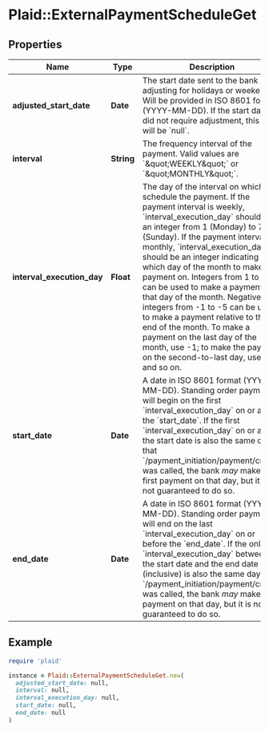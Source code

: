 # Plaid::ExternalPaymentScheduleGet

## Properties

| Name | Type | Description | Notes |
| ---- | ---- | ----------- | ----- |
| **adjusted_start_date** | **Date** | The start date sent to the bank after adjusting for holidays or weekends.  Will be provided in ISO 8601 format (YYYY-MM-DD). If the start date did not require adjustment, this field will be &#x60;null&#x60;. | [optional] |
| **interval** | **String** | The frequency interval of the payment. Valid values are &#x60;\&quot;WEEKLY\&quot;&#x60; or &#x60;\&quot;MONTHLY\&quot;&#x60;. |  |
| **interval_execution_day** | **Float** | The day of the interval on which to schedule the payment.  If the payment interval is weekly, &#x60;interval_execution_day&#x60; should be an integer from 1 (Monday) to 7 (Sunday).  If the payment interval is monthly, &#x60;interval_execution_day&#x60; should be an integer indicating which day of the month to make the payment on. Integers from 1 to 28 can be used to make a payment on that day of the month. Negative integers from -1 to -5 can be used to make a payment relative to the end of the month. To make a payment on the last day of the month, use -1; to make the payment on the second-to-last day, use -2, and so on. |  |
| **start_date** | **Date** | A date in ISO 8601 format (YYYY-MM-DD). Standing order payments will begin on the first &#x60;interval_execution_day&#x60; on or after the &#x60;start_date&#x60;.  If the first &#x60;interval_execution_day&#x60; on or after the start date is also the same day that &#x60;/payment_initiation/payment/create&#x60; was called, the bank *may* make the first payment on that day, but it is not guaranteed to do so. |  |
| **end_date** | **Date** | A date in ISO 8601 format (YYYY-MM-DD). Standing order payments will end on the last &#x60;interval_execution_day&#x60; on or before the &#x60;end_date&#x60;.  If the only &#x60;interval_execution_day&#x60; between the start date and the end date (inclusive) is also the same day that &#x60;/payment_initiation/payment/create&#x60; was called, the bank *may* make a payment on that day, but it is not guaranteed to do so. | [optional] |

## Example

```ruby
require 'plaid'

instance = Plaid::ExternalPaymentScheduleGet.new(
  adjusted_start_date: null,
  interval: null,
  interval_execution_day: null,
  start_date: null,
  end_date: null
)
```

